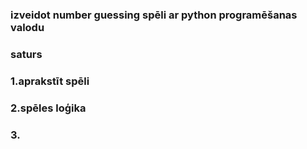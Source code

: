 ### izveidot number guessing spēli ar python programēšanas valodu

### saturs

### 1.aprakstīt spēli
### 2.spēles loģika
### 3.
